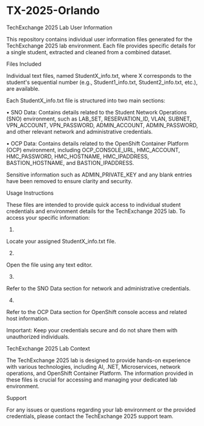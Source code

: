 # TX-2025-Orlando

TechExchange 2025 Lab User Information

This repository contains individual user information files generated for the TechExchange 2025 lab environment. Each file provides specific details for a single student, extracted and cleaned from a combined dataset.

Files Included

Individual text files, named StudentX_info.txt, where X corresponds to the student's sequential number (e.g., Student1_info.txt, Student2_info.txt, etc.), are available.

Each StudentX_info.txt file is structured into two main sections:

•
SNO Data: Contains details related to the Student Network Operations (SNO) environment, such as LAB_SET, RESERVATION_ID, VLAN, SUBNET, VPN_ACCOUNT, VPN_PASSWORD, ADMIN_ACCOUNT, ADMIN_PASSWORD, and other relevant network and administrative credentials.

•
OCP Data: Contains details related to the OpenShift Container Platform (OCP) environment, including OCP_CONSOLE_URL, HMC_ACCOUNT, HMC_PASSWORD, HMC_HOSTNAME, HMC_IPADDRESS, BASTION_HOSTNAME, and BASTION_IPADDRESS.

Sensitive information such as ADMIN_PRIVATE_KEY and any blank entries have been removed to ensure clarity and security.

Usage Instructions

These files are intended to provide quick access to individual student credentials and environment details for the TechExchange 2025 lab. To access your specific information:

1.
Locate your assigned StudentX_info.txt file.

2.
Open the file using any text editor.

3.
Refer to the SNO Data section for network and administrative credentials.

4.
Refer to the OCP Data section for OpenShift console access and related host information.

Important: Keep your credentials secure and do not share them with unauthorized individuals.

TechExchange 2025 Lab Context

The TechExchange 2025 lab is designed to provide hands-on experience with various technologies, including AI, .NET, Microservices, network operations, and OpenShift Container Platform. The information provided in these files is crucial for accessing and managing your dedicated lab environment.

Support

For any issues or questions regarding your lab environment or the provided credentials, please contact the TechExchange 2025 support team.


